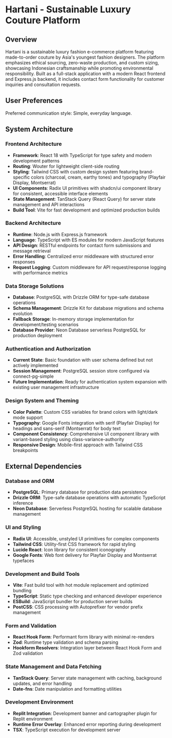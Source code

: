 # Hartani - Sustainable Luxury Couture Platform

## Overview

Hartani is a sustainable luxury fashion e-commerce platform featuring made-to-order couture by Asia's youngest fashion designers. The platform emphasizes ethical sourcing, zero-waste production, and custom sizing, showcasing Indonesian craftsmanship while promoting environmental responsibility. Built as a full-stack application with a modern React frontend and Express.js backend, it includes contact form functionality for customer inquiries and consultation requests.

## User Preferences

Preferred communication style: Simple, everyday language.

## System Architecture

### Frontend Architecture
- **Framework**: React 18 with TypeScript for type safety and modern development patterns
- **Routing**: Wouter for lightweight client-side routing
- **Styling**: Tailwind CSS with custom design system featuring brand-specific colors (charcoal, cream, earthy tones) and typography (Playfair Display, Montserrat)
- **UI Components**: Radix UI primitives with shadcn/ui component library for consistent, accessible interface elements
- **State Management**: TanStack Query (React Query) for server state management and API interactions
- **Build Tool**: Vite for fast development and optimized production builds

### Backend Architecture
- **Runtime**: Node.js with Express.js framework
- **Language**: TypeScript with ES modules for modern JavaScript features
- **API Design**: RESTful endpoints for contact form submissions and message retrieval
- **Error Handling**: Centralized error middleware with structured error responses
- **Request Logging**: Custom middleware for API request/response logging with performance metrics

### Data Storage Solutions
- **Database**: PostgreSQL with Drizzle ORM for type-safe database operations
- **Schema Management**: Drizzle Kit for database migrations and schema evolution
- **Fallback Storage**: In-memory storage implementation for development/testing scenarios
- **Database Provider**: Neon Database serverless PostgreSQL for production deployment

### Authentication and Authorization
- **Current State**: Basic foundation with user schema defined but not actively implemented
- **Session Management**: PostgreSQL session store configured via connect-pg-simple
- **Future Implementation**: Ready for authentication system expansion with existing user management infrastructure

### Design System and Theming
- **Color Palette**: Custom CSS variables for brand colors with light/dark mode support
- **Typography**: Google Fonts integration with serif (Playfair Display) for headings and sans-serif (Montserrat) for body text
- **Component Consistency**: Comprehensive UI component library with variant-based styling using class-variance-authority
- **Responsive Design**: Mobile-first approach with Tailwind CSS breakpoints

## External Dependencies

### Database and ORM
- **PostgreSQL**: Primary database for production data persistence
- **Drizzle ORM**: Type-safe database operations with automatic TypeScript inference
- **Neon Database**: Serverless PostgreSQL hosting for scalable database management

### UI and Styling
- **Radix UI**: Accessible, unstyled UI primitives for complex components
- **Tailwind CSS**: Utility-first CSS framework for rapid styling
- **Lucide React**: Icon library for consistent iconography
- **Google Fonts**: Web font delivery for Playfair Display and Montserrat typefaces

### Development and Build Tools
- **Vite**: Fast build tool with hot module replacement and optimized bundling
- **TypeScript**: Static type checking and enhanced developer experience
- **ESBuild**: JavaScript bundler for production server builds
- **PostCSS**: CSS processing with Autoprefixer for vendor prefix management

### Form and Validation
- **React Hook Form**: Performant form library with minimal re-renders
- **Zod**: Runtime type validation and schema parsing
- **Hookform Resolvers**: Integration layer between React Hook Form and Zod validation

### State Management and Data Fetching
- **TanStack Query**: Server state management with caching, background updates, and error handling
- **Date-fns**: Date manipulation and formatting utilities

### Development Environment
- **Replit Integration**: Development banner and cartographer plugin for Replit environment
- **Runtime Error Overlay**: Enhanced error reporting during development
- **TSX**: TypeScript execution for development server
